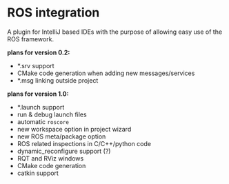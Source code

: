 # ROS integration
A plugin for IntelliJ based IDEs with the purpose of allowing easy use of the ROS framework.

**plans for version 0.2:**
* *.srv support
* CMake code generation when adding new messages/services
* *.msg linking outside project

**plans for version 1.0:**
* *.launch support
* run & debug launch files
* automatic ``roscore``
* new workspace option in project wizard
* new ROS meta/package option
* ROS related inspections in C/C++/python code
* dynamic_reconfigure support (?)
* RQT and RViz windows
* CMake code generation
* catkin support